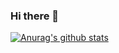 ### Hi there 👋

  [![Anurag's github stats](https://github-readme-stats.vercel.app/api?username=uncounted)](https://github.com/anuraghazra/github-readme-stats)


<!--
**uncounted/uncounted** is a ✨ _special_ ✨ repository because its `README.md` (this file) appears on your GitHub profile.

Here are some ideas to get you started:

- 🔭 I’m currently working on ...
- 🌱 I’m currently learning ...
- 👯 I’m looking to collaborate on ...
- 🤔 I’m looking for help with ...
- 💬 Ask me about ...
- 📫 How to reach me: ...
- 😄 Pronouns: ...
- ⚡ Fun fact: ...
-->
